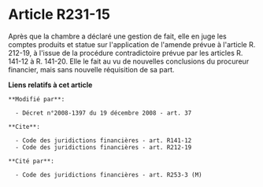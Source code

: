 # Article R231-15

Après que la chambre a déclaré une gestion de fait, elle en juge les comptes produits et statue sur l'application de l'amende
prévue à l'article R. 212-19, à l'issue de la procédure contradictoire prévue par les articles R. 141-12 à R. 141-20. Elle le
fait au vu de nouvelles conclusions du procureur financier, mais sans nouvelle réquisition de sa part.

**Liens relatifs à cet article**

	**Modifié par**:

	  - Décret n°2008-1397 du 19 décembre 2008 - art. 37

	**Cite**:

	  - Code des juridictions financières - art. R141-12
	  - Code des juridictions financières - art. R212-19

	**Cité par**:

	  - Code des juridictions financières - art. R253-3 (M)
